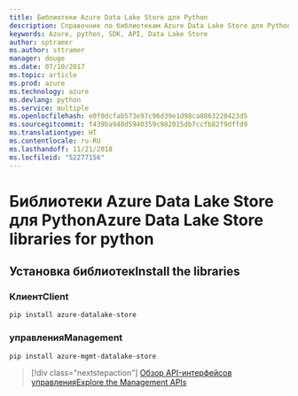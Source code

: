 ```yaml
---
title: Библиотеки Azure Data Lake Store для Python
description: Справочник по библиотекам Azure Data Lake Store для Python
keywords: Azure, python, SDK, API, Data Lake Store
author: sptramer
ms.author: sttramer
manager: douge
ms.date: 07/10/2017
ms.topic: article
ms.prod: azure
ms.technology: azure
ms.devlang: python
ms.service: multiple
ms.openlocfilehash: e0f0dcfab573e97c96d39e1d98ca8863228423d5
ms.sourcegitcommit: f439ba940d5940359c982015db7ccfb82f9dffd9
ms.translationtype: HT
ms.contentlocale: ru-RU
ms.lasthandoff: 11/21/2018
ms.locfileid: "52277156"
---
```

# <a name="azure-data-lake-store-libraries-for-python"></a><span data-ttu-id="828f9-104">Библиотеки Azure Data Lake Store для Python</span><span class="sxs-lookup"><span data-stu-id="828f9-104">Azure Data Lake Store libraries for python</span></span>

## <a name="install-the-libraries"></a><span data-ttu-id="828f9-105">Установка библиотек</span><span class="sxs-lookup"><span data-stu-id="828f9-105">Install the libraries</span></span>
### <a name="client"></a><span data-ttu-id="828f9-106">Клиент</span><span class="sxs-lookup"><span data-stu-id="828f9-106">Client</span></span>

```bash
pip install azure-datalake-store
```

### <a name="management"></a><span data-ttu-id="828f9-107">управления</span><span class="sxs-lookup"><span data-stu-id="828f9-107">Management</span></span>

```bash
pip install azure-mgmt-datalake-store
```
> [!div class="nextstepaction"]
> [<span data-ttu-id="828f9-108">Обзор API-интерфейсов управления</span><span class="sxs-lookup"><span data-stu-id="828f9-108">Explore the Management APIs</span></span>](/python/api/overview/azure/datalakestore/management)